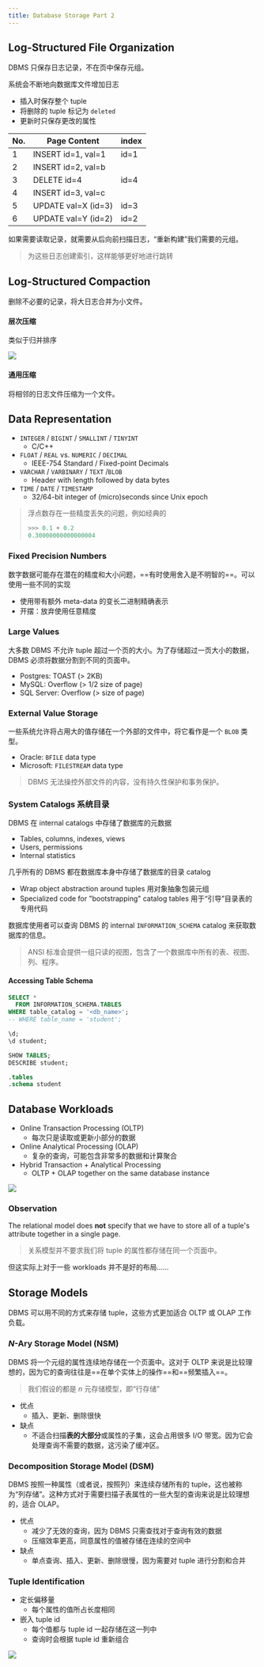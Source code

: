 ```yaml
---
title: Database Storage Part 2
---
```


## Log-Structured File Organization

DBMS 只保存日志记录，不在页中保存元组。

系统会不断地向数据库文件增加日志

- 插入时保存整个 tuple
- 将删除的 tuple 标记为 `deleted`
- 更新时只保存更改的属性

| No. | Page Content        | index |
| --- | ------------------- | ----- |
| 1   | INSERT id=1, val=1  | id=1  |
| 2   | INSERT id=2, val=b  |       |
| 3   | DELETE id=4         | id=4  | 
| 4   | INSERT id=3, val=c  |       |
| 5   | UPDATE val=X (id=3) | id=3  |
| 6   | UPDATE val=Y (id=2) | id=2  |

如果需要读取记录，就需要从后向前扫描日志，“重新构建”我们需要的元组。

> 为这些日志创建索引，这样能够更好地进行跳转

## Log-Structured Compaction

删除不必要的记录，将大日志合并为小文件。

#### 层次压缩

类似于归并排序

![](./assets/c04-Database-storage-2/log-compaction.excalidraw.svg)

#### 通用压缩

将相邻的日志文件压缩为一个文件。

## Data Representation

- `INTEGER` / `BIGINT` / `SMALLINT` / `TINYINT`
	- C/C++
- `FLOAT` / `REAL` vs. `NUMERIC` / `DECIMAL`
	- IEEE-754 Standard / Fixed-point Decimals
- `VARCHAR` / `VARBINARY` / `TEXT` /`BLOB`
	- Header with length followed by data bytes
- `TIME` / `DATE` / `TIMESTAMP`
	- 32/64-bit integer of (micro)seconds since Unix epoch

> 浮点数存在一些精度丢失的问题，例如经典的
> 
> ```python
> >>> 0.1 + 0.2
> 0.30000000000000004
> ```

### Fixed Precision Numbers

数字数据可能存在潜在的精度和大小问题，==有时使用舍入是不明智的==。可以使用一些不同的实现

- 使用带有额外 meta-data 的变长二进制精确表示
- 开摆：放弃使用任意精度

### Large Values

大多数 DBMS 不允许 tuple 超过一个页的大小。为了存储超过一页大小的数据，DBMS 必须将数据分割到不同的页面中。

- Postgres: TOAST (> 2KB)
- MySQL: Overflow (> 1/2 size of page)
- SQL Server: Overflow (> size of page)

### External Value Storage

一些系统允许将占用大的值存储在一个外部的文件中，将它看作是一个 `BLOB` 类型。

- Oracle: `BFILE` data type
- Microsoft: `FILESTREAM` data type

> DBMS 无法操控外部文件的内容，没有持久性保护和事务保护。

### System Catalogs 系统目录

DBMS 在 internal catalogs 中存储了数据库的元数据

- Tables, columns, indexes, views
- Users, permissions
- Internal statistics

几乎所有的 DBMS 都在数据库本身中存储了数据库的目录 catalog

- Wrap object abstraction around tuples 用对象抽象包装元组
- Specialized code for "bootstrapping" catalog tables 用于“引导”目录表的专用代码

数据库使用者可以查询 DBMS 的 internal `INFORMATION_SCHEMA` catalog 来获取数据库的信息。

> ANSI 标准会提供一组只读的视图，包含了一个数据库中所有的表、视图、列、程序。

#### Accessing Table Schema

```sql
SELECT *
  FROM INFORMATION_SCHEMA.TABLES
WHERE table_catalog = '<db_name>';
-- WHERE table_name = 'student';
```

```sql title="Postgres"
\d;
\d student;
```

```sql title="MySQL"
SHOW TABLES;
DESCRIBE student;
```

```sql title="SQLite"
.tables
.schema student
```

## Database Workloads

- Online Transaction Processing (OLTP)
	- 每次只是读取或更新小部分的数据
- Online Analytical Processing (OLAP)
	- 复杂的查询，可能包含非常多的数据和计算聚合
- Hybrid Transaction + Analytical Processing
	- OLTP + OLAP together on the same database instance

![](./assets/c04-Database-storage-2/database-workloads-oltp-olap.excalidraw.svg)

### Observation

The relational model does **not** specify that we have to store all of a tuple's attribute together in a single page.

> 关系模型并不要求我们将 tuple 的属性都存储在同一个页面中。

但这实际上对于一些 workloads 并不是好的布局……

## Storage Models

DBMS 可以用不同的方式来存储 tuple，这些方式更加适合 OLTP 或 OLAP 工作负载。

### *N*-Ary Storage Model (NSM)

DBMS 将一个元组的属性连续地存储在一个页面中。这对于 OLTP 来说是比较理想的，因为它的查询往往是==在单个实体上的操作==和==频繁插入==。

> 我们假设的都是 $n$ 元存储模型，即“行存储”

- 优点
	- 插入、更新、删除很快
- 缺点
	- 不适合扫描**表的大部分**或属性的子集，这会占用很多 I/O 带宽。因为它会处理查询不需要的数据，这污染了缓冲区。

### Decomposition Storage Model (DSM)

DBMS 按照一种属性（或者说，按照列）来连续存储所有的 tuple，这也被称为“列存储”。这种方式对于需要扫描子表属性的一些大型的查询来说是比较理想的，适合 OLAP。

- 优点
	- 减少了无效的查询，因为 DBMS 只需查找对于查询有效的数据
	- 压缩效率更高，同意属性的值被存储在连续的空间中
- 缺点
	- 单点查询、插入、更新、删除很慢，因为需要对 tuple 进行分割和合并

### Tuple Identification

- 定长偏移量
	- 每个属性的值所占长度相同
- 嵌入 tuple id
	- 每个值都与 tuple id 一起存储在这一列中
	- 查询时会根据 tuple id 重新组合

![](./assets/c04-Database-storage-2/tuple-identification.excalidraw.svg)
